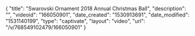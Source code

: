{
    "title": "Swarovski Ornament 2018 Annual Christmas Ball",
    "description": "",
    "videoid": "166050901",
    "date_created": "1530913691",
    "date_modified": "1531140199",
    "type": "captivate",
    "layout": "video",
    "url": "\/v\/768549102479\/166050901"
}
